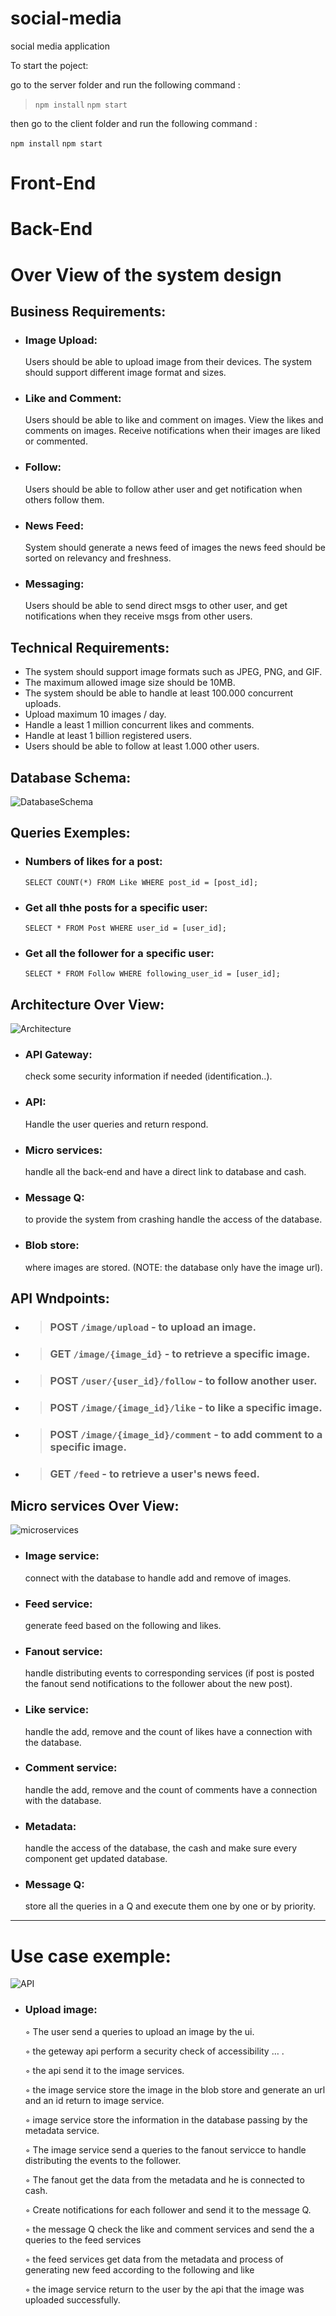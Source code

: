 # social-media

social media application

To start the poject:

go to the server folder and run the following command :

> `npm install`
`npm start`

then go to the client folder and run the following command :

`npm install`
`npm start`

# Front-End

# Back-End

# Over View of the system design

## Business Requirements:

- ### Image Upload:
	Users should be able to upload image from their devices. The system should support different image format and sizes.
- ### Like and Comment:
	Users should be able to like and comment on images. View the likes and comments on images. Receive notifications when their images are liked or commented.
- ### Follow:
	Users should be able to follow ather user and get notification when others follow them.
- ### News Feed:
	System should generate a news feed of images the news feed should be sorted on relevancy and freshness.
- ### Messaging:     
	Users should be able to send direct msgs to other user, and get notifications when they receive msgs from other users.
	
## Technical Requirements:
    
-  The system should support image formats such as JPEG, PNG, and GIF.
- The maximum allowed image size should be 10MB.
- The system should be able to handle at least 100.000 concurrent uploads.
- Upload maximum 10 images / day.
- Handle a least 1 million concurrent likes and comments.
- Handle at least 1 billion registered users.
- Users should be able to follow at least 1.000 other users.

## Database Schema:


![DatabaseSchema](https://github.com/chagna-yassine/social-media/assets/109078003/1d5bad97-b2eb-4820-bbcc-e57117c2b54a)


## Queries Exemples:
- ### Numbers of likes for a post:
	`SELECT COUNT(*) FROM Like WHERE post_id = [post_id];`
- ### Get all thhe posts for a specific user:
	`SELECT * FROM Post WHERE user_id = [user_id];`
- ### Get all the follower for a specific user:
	`SELECT * FROM Follow WHERE following_user_id = [user_id];`
	
## Architecture Over View:


![Architecture](https://github.com/chagna-yassine/social-media/assets/109078003/dcc52716-a8ed-46ea-804c-f651bc5f6c57)


- ### API Gateway: 
	check some security information if needed (identification..).
      
- ### API:
	 Handle the user queries and return respond.

- ### Micro services: 
	handle all the back-end and have a direct link to database and cash.

- ### Message Q:
	to provide the system from crashing handle the access of the database.

- ### Blob store: 
	where images are stored. (NOTE: the database only have the image url).

## API Wndpoints:

- > ### POST `/image/upload`  - to upload an image.
- > ### GET `/image/{image_id}` - to retrieve a specific image.
- > ### POST `/user/{user_id}/follow` - to follow another user.
- > ### POST `/image/{image_id}/like` - to like a specific image.
- > ### POST `/image/{image_id}/comment` - to add comment to a specific image.
- > ### GET `/feed` - to retrieve a user's news feed.


## Micro services Over View:



![microservices](https://github.com/chagna-yassine/social-media/assets/109078003/76f9e61f-0267-429c-8798-7b03c8087b43)



- ### Image service: 
	connect with the database to handle add and remove of images.
      
- ### Feed service: 
	generate feed based on the following and likes.
      
- ### Fanout service: 
	handle distributing events to corresponding services (if post is posted the fanout send notifications to the follower about the new post).
      
- ### Like service: 
	handle the add, remove and the count of likes have a connection with the database.
      
- ### Comment service: 
	handle the add, remove and the count of comments have a connection with the database.
      
- ### Metadata: 
	handle the access of the database, the cash and make sure every component get updated database.
      
- ### Message Q: 
	store all the queries in a Q and execute them one by one or by priority. 
	
	
	
* * *
# Use case exemple:


![API](https://github.com/chagna-yassine/social-media/assets/109078003/743f8e25-aa91-4e16-afe5-ce95995bcfb2)


 - ### Upload image:
	 
	◦ The user send a queries to upload an image by the ui.

	◦ the geteway api perform a security check of accessibility … .

	◦ the api send it to the image services.

	◦ the image service store the image in the blob store and generate an url and an id return to image service.

	◦ image service store the information in the database passing by the metadata service.

	◦ The image service send a queries to the fanout servicce to handle distributing the events to the follower.

	◦ The fanout get the data from the metadata and he is connected to cash.

	◦ Create notifications for each follower and send it to the message Q.

	◦ the message Q check the like and comment services and send the a queries to the feed services

	◦ the feed services get data from the metadata and process of generating new feed according to the following and like

	◦ the image service return to the user by the api that the image was uploaded successfully.
